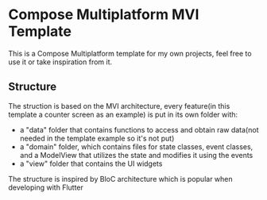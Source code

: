 # Compose Multiplatform MVI Template

This is a Compose Multiplatform template for my own projects, feel free to use it or take inspiration from it.

## Structure
The struction is based on the MVI architecture, every feature(in this template a counter screen as an example) is put in its own folder with:

- a "data" folder that contains functions to access and obtain raw data(not needed in the template example so it's not put)
- a "domain" folder, which contains files for state classes, event classes, and a ModelView that utilizes the state and modifies it using the events
- a "view" folder that contains the UI widgets

The structure is inspired by BloC architecture which is popular when developing with Flutter
